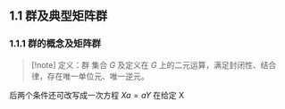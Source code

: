 ## 1.1 群及典型矩阵群
### 1.1.1 群的概念及矩阵群
>[!note] 定义：群
>集合 $\displaystyle G$ 及定义在 $\displaystyle G$ 上的二元运算，满足封闭性、结合律，存在唯一单位元、唯一逆元。
   
后两个条件还可改写成一次方程 $\displaystyle Xa=aY$ 在给定 X
